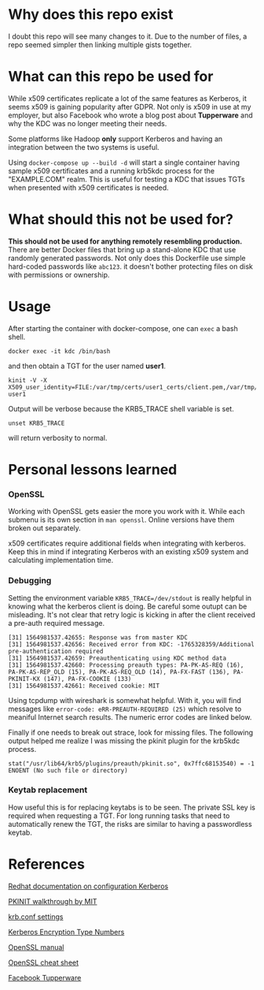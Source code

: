 # Why does this repo exist

I doubt this repo will see many changes to it.  Due to the number of
files, a repo seemed simpler then linking multiple gists together.

# What can this repo be used for

While x509 certificates replicate a lot of the same features as Kerberos, it
seems x509 is gaining popularity after GDPR. Not only is x509 in use at my
employer, but also Facebook who wrote a blog post about **Tupperware** and
why the KDC was no longer meeting their needs.

Some platforms like Hadoop **only** support Kerberos and having an integration
between the two systems is useful.

Using `docker-compose up --build -d` will start a single container having 
sample x509 certificates and a running krb5kdc process for the "EXAMPLE.COM"
realm. This is useful for testing a KDC that issues TGTs when presented with
x509 certificates is needed.

# What should this not be used for?

**This should not be used for anything remotely resembling production.**
There are better Docker files that bring up a stand-alone KDC that use
randomly generated passwords.  Not only does this Dockerfile use simple
hard-coded passwords like `abc123`. it doesn't bother protecting files on
disk with permissions or ownership.

# Usage 

After starting the container with docker-compose, one can `exec` a bash shell.

```
docker exec -it kdc /bin/bash
```

and then obtain a TGT for the user named **user1**.

```
kinit -V -X X509_user_identity=FILE:/var/tmp/certs/user1_certs/client.pem,/var/tmp/certs/user1_certs/clientkey.pem user1
```

Output will be verbose because the KRB5_TRACE shell variable is set.

```
unset KRB5_TRACE
```

will return verbosity to normal.

# Personal lessons learned

### OpenSSL

Working with OpenSSL gets easier the more you work with it.  While each submenu
is its own section in `man openssl`.  Online versions have them broken out
separately. 

x509 certificates require additional fields when integrating with kerberos. Keep
this in mind if integrating Kerberos with an existing x509 system and calculating
implementation time.

### Debugging

Setting the environment variable `KRB5_TRACE=/dev/stdout` is really helpful in 
knowing what the kerberos client is doing.  Be careful some outupt can be 
misleading.  It's not clear that retry logic is kicking in after the client
received a pre-auth required message.

```
[31] 1564981537.42655: Response was from master KDC
[31] 1564981537.42656: Received error from KDC: -1765328359/Additional pre-authentication required
[31] 1564981537.42659: Preauthenticating using KDC method data
[31] 1564981537.42660: Processing preauth types: PA-PK-AS-REQ (16), PA-PK-AS-REP_OLD (15), PA-PK-AS-REQ_OLD (14), PA-FX-FAST (136), PA-PKINIT-KX (147), PA-FX-COOKIE (133)
[31] 1564981537.42661: Received cookie: MIT
```

Using tcpdump with wireshark is somewhat helpful.  With it, you will find
messages like `error-code: eRR-PREAUTH-REQUIRED (25)` which resolve to 
meaniful Internet search results.  The numeric error codes are linked below.

Finally if one needs to break out strace, look for missing files. The following output
helped me realize I was missing the pkinit plugin for the krb5kdc process.

```
stat("/usr/lib64/krb5/plugins/preauth/pkinit.so", 0x7ffc68153540) = -1 ENOENT (No such file or directory)
```

### Keytab replacement

How useful this is for replacing keytabs is to be seen.  The private SSL key is
required when requesting a TGT.  For long running tasks that need to automatically
renew the TGT, the risks are similar to having a passwordless keytab.  

# References

[Redhat documentation on configuration Kerberos](https://access.redhat.com/documentation/en-us/red_hat_enterprise_linux/7/html/system-level_authentication_guide/configuring_a_kerberos_5_server)

[PKINIT walkthrough by MIT](https://web.mit.edu/kerberos/krb5-1.13/doc/admin/pkinit.html)

[krb.conf settings](https://web.mit.edu/kerberos/krb5-1.17/doc/admin/conf_files/krb5_conf.html)

[Kerberos Encryption Type Numbers](https://www.iana.org/assignments/kerberos-parameters/kerberos-parameters.xhtml)

[OpenSSL manual](https://www.openssl.org/docs/man1.0.2/man1/)

[OpenSSL cheat sheet](https://gist.github.com/davewongillies/7050080)

[Facebook Tupperware](https://code.fb.com/data-center-engineering/tupperware/)

